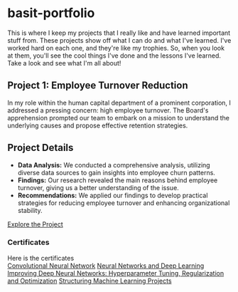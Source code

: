 # basit-portfolio
This is where I keep my projects that I really like and have learned important stuff from. These projects show off what I can do and what I've learned. I've worked hard on each one, and they're like my trophies. So, when you look at them, you'll see the cool things I've done and the lessons I've learned. Take a look and see what I'm all about!


## Project 1: Employee Turnover Reduction
In my role within the human capital department of a prominent corporation, I addressed a pressing concern: high employee turnover. The Board's apprehension prompted our team to embark on a mission to understand the underlying causes and propose effective retention strategies.

## Project Details
- **Data Analysis:** We conducted a comprehensive analysis, utilizing diverse data sources to gain insights into employee churn patterns.
- **Findings:** Our research revealed the main reasons behind employee turnover, giving us a better understanding of the issue.
- **Recommendations:** We applied our findings to develop practical strategies for reducing employee turnover and enhancing organizational stability.
 
[Explore the Project](https://app.datacamp.com/workspace/w/123973a4-159c-4f2c-9274-28e23f47d972)



### Certificates

Here is the certificates  
[Convolutional Neural Network](https://www.coursera.org/account/accomplishments/certificate/GXNEPZGWCUMA)
[Neural Networks and Deep Learning](https://www.coursera.org/account/accomplishments/certificate/GXNEPZGWCUMA)
[Improving Deep Neural Networks: Hyperparameter Tuning, Regularization and Optimization](https://www.coursera.org/account/accomplishments/certificate/H58LFSY26H6D)
[Structuring Machine Learning Projects](https://www.coursera.org/account/accomplishments/certificate/XKULD8EUXX2Y)




